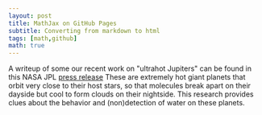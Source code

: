```yaml
---
layout: post
title: MathJax on GitHub Pages
subtitle: Converting from markdown to html
tags: [math,github]
math: true
---
```


A writeup of some our recent work on "ultrahot Jupiters" can be found in this NASA JPL [press release](https://www.jpl.nasa.gov/news/news.php?feature=7211) These are extremely hot giant planets that orbit very close to their host stars, so that molecules break apart on their dayside but cool to form clouds on their nightside. This research provides clues about the behavior and (non)detection of water on these planets.

